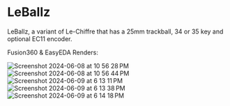 # LeBallz
LeBallz, a variant of Le-Chiffre that has a 25mm trackball, 34 or 35 key and optional EC11 encoder.

Fusion360 & EasyEDA Renders:

![Screenshot 2024-06-08 at 10 56 28 PM](https://github.com/protieusz/LeBallz/assets/118025702/2ae4532c-a592-4fd3-91c2-000180d1cb17)
![Screenshot 2024-06-08 at 10 56 44 PM](https://github.com/protieusz/LeBallz/assets/118025702/fefbf7b6-34a4-45d8-b7fa-9dedd347316e)
![Screenshot 2024-06-09 at 6 13 11 PM](https://github.com/protieusz/LeBallz/assets/118025702/7db2d55c-6dab-41c9-b44f-42f26aa4bfbb)
![Screenshot 2024-06-09 at 6 13 38 PM](https://github.com/protieusz/LeBallz/assets/118025702/b742727d-61f4-4a21-b0a3-cba10b56c080)
![Screenshot 2024-06-09 at 6 14 18 PM](https://github.com/protieusz/LeBallz/assets/118025702/c4a239a4-ebe7-454a-af3b-c67791452a9c)
